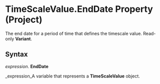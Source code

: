 
# TimeScaleValue.EndDate Property (Project)

The end date for a period of time that defines the timescale value. Read-only  **Variant**.


## Syntax

 _expression_. **EndDate**

 _expression_A variable that represents a  **TimeScaleValue** object.

